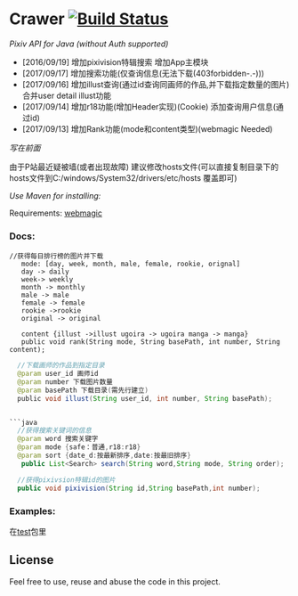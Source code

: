 Crawer [![Build Status](http://123.206.130.92:8080)](http://123.206.130.92:8080)
======
_Pixiv API for Java (without Auth supported)_


* [2016/09/19] 增加pixivision特辑搜索 增加App主模块
* [2017/09/17] 增加搜索功能(仅查询信息(无法下载(403forbidden-.-)))
* [2017/09/16] 增加illust查询(通过id查询同画师的作品,并下载指定数量的图片) 合并user detail illust功能
* [2017/09/14] 增加r18功能(增加Header实现)(Cookie) 添加查询用户信息(通过id)
* [2017/09/13] 增加Rank功能(mode和content类型)(webmagic Needed)

_写在前面_

由于P站最近疑被墙(或者出现故障) 建议修改hosts文件(可以直接复制目录下的hosts文件到C:/windows/System32/drivers/etc/hosts 覆盖即可)


_Use Maven for installing:_


Requirements: [webmagic](https://webmagic.io)

### Docs:
 
```
//获得每日排行榜的图片并下载
   mode: [day, week, month, male, female, rookie, orignal] 
   day -> daily 
   week-> weekly 
   month -> monthly 
   male -> male 
   female -> female 
   rookie ->rookie
   original -> original
  
   content {illust ->illust ugoira -> ugoira manga -> manga}
   public void rank(String mode, String basePath, int number, String content);
```

  
  

```java
  //下载画师的作品到指定目录
  @param user_id 画师id
  @param number 下载图片数量
  @param basePath 下载目录(需先行建立)
  public void illust(String user_id, int number, String basePath);


```java
  //获得搜索关键词的信息
  @param word 搜索关键字
  @param mode {safe：普通,r18:r18}
  @param sort {date_d:按最新排序,date:按最旧排序}
   public List<Search> search(String word,String mode, String order);
```

```java
  //获得pixivsion特辑id的图片
  public void pixivision(String id,String basePath,int number);
```

### Examples:
 
在[test](https://github.com/woyumen4597/crawer/tree/master/src/test/java/)包里

## License

Feel free to use, reuse and abuse the code in this project.
